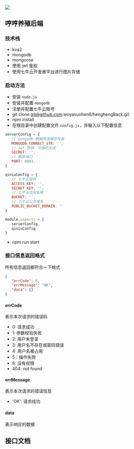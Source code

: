 ![](https://github.com/woyasuohen6/henghengBack/blob/master/public/logo.png)  
## 哼哼养殖后端  
### 技术栈
- koa2
- mongodb 
- mongoose
- 使用 jwt 鉴权
- 使用七牛云开发者平台进行图片存储
### 启动方法
- 安装 `node.js`   
- 安装并配置 `mongodb`    
- 注册并配置七牛云账号   
- git clone git@github.com:woyasuohen6/henghengBack.git
- npm install  
- 在根目录中创建配置文件 `config.js`，并输入以下配置信息  
```js
serverConfig = {
   // mongodb 数据库连接字符串
   MONGODB_CONNECT_STR: '',
   // jwt 密钥，可随机生成
   SECRET: '',
   // 服务端口
   PORT: 8083,
}

qiniuConfig = {
   // 七牛云密钥
   ACCESS_KEY: '',
   SECRET_KEY: '',
   // 七牛云空间名称
   BUCKET: '',
   // 七牛云公开域名
   PUBLIC_BUCKET_DOMAIN: ''
}

module.exports = {
   serverConfig,
   qiniuConfig
}
```
- npm run start

### 接口信息返回格式
所有信息返回都符合一下格式
```json
{
   "errCode": 0,
   "errMessage": "OK",
   "data": {}
}
```
#### errCode 
表示本次请求的错误码
- 0: 请求成功
- 1: 参数校验失败
- 2: 用户未登录
- 3: 用户名不存在或密码错误
- 4: 用户名被占用
- 5：操作失败
- 6: 没有权限
- 404: not found
#### errMessage
表示本次请求的错误信息
- 'OK': 请求成功
#### data
表示响应的数据

## 接口文档
